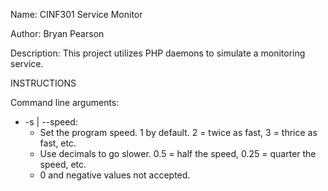 Name: CINF301 Service Monitor

Author: Bryan Pearson

Description: This project utilizes PHP daemons to simulate a monitoring service.

INSTRUCTIONS

Command line arguments: 
* -s | --speed:
	* Set the program speed. 1 by default. 2 = twice as fast, 3 = thrice as fast, etc.
	* Use decimals to go slower. 0.5 = half the speed, 0.25 = quarter the speed, etc.
	* 0 and negative values not accepted.


